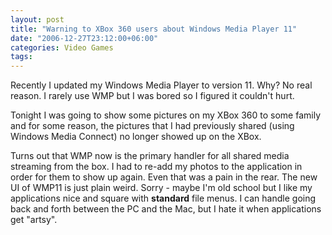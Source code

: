 ```yaml
---
layout: post
title: "Warning to XBox 360 users about Windows Media Player 11"
date: "2006-12-27T23:12:00+06:00"
categories: Video Games 
tags: 
---
```


Recently I updated my Windows Media Player to version 11. Why? No real reason. I rarely use WMP but I was bored so I figured it couldn't hurt. 

Tonight I was going to show some pictures on my XBox 360 to some family and for some reason, the pictures that I had previously shared (using Windows Media Connect) no longer showed up on the XBox. 

Turns out that WMP now is the primary handler for all shared media streaming from the box. I had to re-add my photos to the application in order for them to show up again. Even that was a pain in the rear. The new UI of WMP11 is just plain weird. Sorry - maybe I'm old school but I like my applications nice and square with <b>standard</b> file menus. I can handle going back and forth between the PC and the Mac, but I hate it when applications get "artsy".